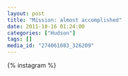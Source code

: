 ```yaml
---
layout: post
title: "Mission: almost accomplished"
date: 2011-10-16 01:24:00
categories: ["Hudson"]
tags: []
media_id: "274061083_326209"
---
```


{% instagram %}
